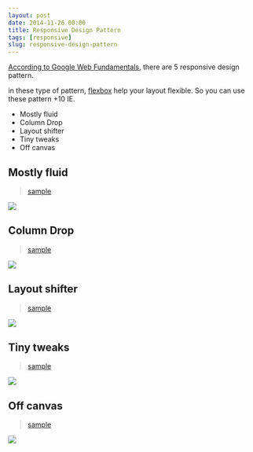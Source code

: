 ```yaml
---
layout: post
date: 2014-11-26 00:00
title: Responsive Design Pattern
tags: [responsive]
slug: responsive-design-pattern
---
```



[According to Google Web Fundamentals](https://developers.google.com/web/fundamentals/layouts/rwd-patterns/), there are 5 responsive design pattern.

in these type of pattern, [flexbox](http://caniuse.com/#feat=flexbox) help your layout flexible. So you can use these pattern +10 IE.

* Mostly fluid
* Column Drop
* Layout shifter
* Tiny tweaks
* Off canvas


## Mostly fluid

> [sample](http://codepen.io/Tkashiro/full/MYwYKw)

![](https://dl.dropboxusercontent.com/u/2553817/Apps/scriptogram/resource/2014-11-26/mostly.gif)


## Column Drop

> [sample](http://codepen.io/Tkashiro/full/EajjEO)

![](https://dl.dropboxusercontent.com/u/2553817/Apps/scriptogram/resource/2014-11-26/column.gif)


## Layout shifter

> [sample](http://codepen.io/Tkashiro/full/QwbbBq)

![](https://dl.dropboxusercontent.com/u/2553817/Apps/scriptogram/resource/2014-11-26/layout.gif)


## Tiny tweaks

> [sample](http://codepen.io/Tkashiro/full/MYwwZX)

![](https://dl.dropboxusercontent.com/u/2553817/Apps/scriptogram/resource/2014-11-26/tiny.gif)


##  Off canvas

> [sample](http://codepen.io/Tkashiro/full/OPVVqp)

![](https://dl.dropboxusercontent.com/u/2553817/Apps/scriptogram/resource/2014-11-26/canvas.gif)
